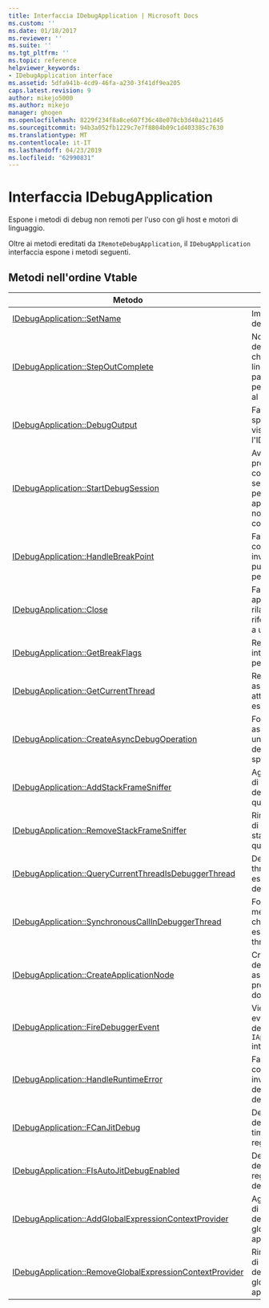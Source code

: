 ```yaml
---
title: Interfaccia IDebugApplication | Microsoft Docs
ms.custom: ''
ms.date: 01/18/2017
ms.reviewer: ''
ms.suite: ''
ms.tgt_pltfrm: ''
ms.topic: reference
helpviewer_keywords:
- IDebugApplication interface
ms.assetid: 5dfa941b-4cd9-46fa-a230-3f41df9ea205
caps.latest.revision: 9
author: mikejo5000
ms.author: mikejo
manager: ghogen
ms.openlocfilehash: 8229f234f8a8ce607f36c48e070cb3d40a211d45
ms.sourcegitcommit: 94b3a052fb1229c7e7f8804b09c1d403385c7630
ms.translationtype: MT
ms.contentlocale: it-IT
ms.lasthandoff: 04/23/2019
ms.locfileid: "62990831"
---
```

# <a name="idebugapplication-interface"></a>Interfaccia IDebugApplication
Espone i metodi di debug non remoti per l'uso con gli host e motori di linguaggio.  
  
 Oltre ai metodi ereditati da `IRemoteDebugApplication`, il `IDebugApplication` interfaccia espone i metodi seguenti.  
  
## <a name="methods-in-vtable-order"></a>Metodi nell'ordine Vtable  
  
|Metodo|Descrizione|  
|------------|-----------------|  
|[IDebugApplication::SetName](../../winscript/reference/idebugapplication-setname.md)|Imposta il nome dell'applicazione.|  
|[IDebugApplication::StepOutComplete](../../winscript/reference/idebugapplication-stepoutcomplete.md)|Notifica il gestore di debug di processi che un motore di lingua nella modalità passo a passo sta per essere restituita al relativo chiamante.|  
|[IDebugApplication::DebugOutput](../../winscript/reference/idebugapplication-debugoutput.md)|Fa sì che la stringa specificata da visualizzare tramite l'IDE di debug.|  
|[IDebugApplication::StartDebugSession](../../winscript/reference/idebugapplication-startdebugsession.md)|Avvia il debugger predefinito dell'IDE e connette una sessione di debug per questa applicazione, se uno non è ancora connesso.|  
|[IDebugApplication::HandleBreakPoint](../../winscript/reference/idebugapplication-handlebreakpoint.md)|Fa sì che il thread corrente bloccare e invia una notifica del punto di interruzione per il debug dell'IDE.|  
|[IDebugApplication::Close](../../winscript/reference/idebugapplication-close.md)|Fa sì che questa applicazione per rilasciare tutti i riferimenti e passare a uno stato inattivo.|  
|[IDebugApplication::GetBreakFlags](../../winscript/reference/idebugapplication-getbreakflags.md)|Restituisce i flag di interruzione corrente per l'applicazione.|  
|[IDebugApplication::GetCurrentThread](../../winscript/reference/idebugapplication-getcurrentthread.md)|Restituisce il thread associato al thread attualmente in esecuzione.|  
|[IDebugApplication::CreateAsyncDebugOperation](../../winscript/reference/idebugapplication-createasyncdebugoperation.md)|Fornisce l'accesso asincrono a un'operazione di debug sincrono specificato.|  
|[IDebugApplication::AddStackFrameSniffer](../../winscript/reference/idebugapplication-addstackframesniffer.md)|Aggiunge un provider di enumeratore frame dello stack per questa applicazione.|  
|[IDebugApplication::RemoveStackFrameSniffer](../../winscript/reference/idebugapplication-removestackframesniffer.md)|Rimuove un provider di enumeratore di stack frame da questa applicazione.|  
|[IDebugApplication::QueryCurrentThreadIsDebuggerThread](../../winscript/reference/idebugapplication-querycurrentthreadisdebuggerthread.md)|Determina se il thread corrente in esecuzione il thread del debugger.|  
|[IDebugApplication::SynchronousCallInDebuggerThread](../../winscript/reference/idebugapplication-synchronouscallindebuggerthread.md)|Fornisce un meccanismo per il chiamante deve eseguire il codice nel thread del debugger.|  
|[IDebugApplication::CreateApplicationNode](../../winscript/reference/idebugapplication-createapplicationnode.md)|Crea un nuovo nodo dell'applicazione associata a un provider di documento specifico.|  
|[IDebugApplication::FireDebuggerEvent](../../winscript/reference/idebugapplication-firedebuggerevent.md)|Viene generato un evento generico del debugger `IApplicationDebugger` interfaccia.|  
|[IDebugApplication::HandleRuntimeError](../../winscript/reference/idebugapplication-handleruntimeerror.md)|Fa sì che il thread corrente bloccare e invia una notifica dell'errore per l'IDE di debug.|  
|[IDebugApplication::FCanJitDebug](../../winscript/reference/idebugapplication-fcanjitdebug.md)|Determina se un debugger di just-in-time (JIT) è registrato.|  
|[IDebugApplication::FIsAutoJitDebugEnabled](../../winscript/reference/idebugapplication-fisautojitdebugenabled.md)|Determina se un debugger JIT è registrato per auto-debug dumb host.|  
|[IDebugApplication::AddGlobalExpressionContextProvider](../../winscript/reference/idebugapplication-addglobalexpressioncontextprovider.md)|Aggiunge un provider di contesto dell'espressione globale a questa applicazione.|  
|[IDebugApplication::RemoveGlobalExpressionContextProvider](../../winscript/reference/idebugapplication-removeglobalexpressioncontextprovider.md)|Rimuove un provider di contesto dell'espressione globale da questa applicazione.|